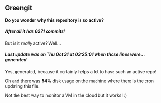 ## Greengit

#### Do you wonder why this repository is so active?

##### After all it has 6271 commits!

But is it *really* active? Well...

##### Last update was on Thu Oct 31 at 03:25:01 when those lines were... generated

Yes, generated, because it certainly helps a lot to have such an active repo!

Oh and there was **54%** disk usage on the machine
where there is the cron updating this file.

Not the best way to monitor a VM in the cloud but it works! :)
